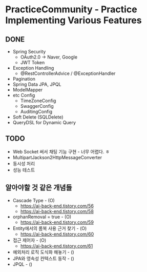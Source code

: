 # PracticeCommunity - Practice Implementing Various Features

## DONE
- Spring Security
  - OAuth2.0 -> Naver, Google
  - JWT Token
- Exception Handling
  - @RestControllerAdvice / @ExceptionHandler
- Pagination
- Spring Data JPA, JPQL
- ModelMapper
- etc Config
  - TimeZoneConfig
  - SwaggerConfig
  - AuditingConfig
- Soft Delete (SQLDelete)
- QueryDSL for Dynamic Query

## TODO
- Web Socket 써서 채팅 기능 구현 - 너무 어렵다. ㅎ
- MultipartJackson2HttpMessageConverter
- 동시성 처리
- 성능 테스트

## 알아야할 것 같은 개념들
- Cascade Type - (O)
  - https://ai-back-end.tistory.com/56
  - https://ai-back-end.tistory.com/58
- orphanRemoval = true - (O)
  - https://ai-back-end.tistory.com/59
- Entity에서의 롬복 사용 근거 찾기  - (O)
  - https://ai-back-end.tistory.com/60
- 접근 제어자 - (O)
  - https://ai-back-end.tistory.com/61
- 예외처리 로직 도식화 해놓기 - ()
- JPA와 영속성 컨텍스트 동작 - ()
- JPQL - ()
